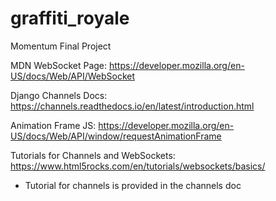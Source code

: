 # graffiti_royale
Momentum Final Project

MDN WebSocket Page:
https://developer.mozilla.org/en-US/docs/Web/API/WebSocket

Django Channels Docs:
https://channels.readthedocs.io/en/latest/introduction.html

Animation Frame JS:
https://developer.mozilla.org/en-US/docs/Web/API/window/requestAnimationFrame

Tutorials for Channels and WebSockets:
https://www.html5rocks.com/en/tutorials/websockets/basics/
- Tutorial for channels is provided in the channels doc